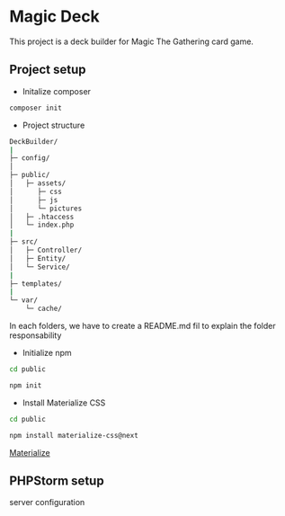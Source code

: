 # Magic Deck

This project is a deck builder for Magic The Gathering card game.

## Project setup

* Initalize composer

````bash
composer init
````

* Project structure

````bash
DeckBuilder/
|
├─ config/
│
├─ public/
│   ├─ assets/
│      ├─ css
│      ├─ js
│      └─ pictures
│   ├─ .htaccess
│   └─ index.php
|
├─ src/
│   ├─ Controller/
│   ├─ Entity/
│   └─ Service/
|
├─ templates/
|
└─ var/
    └─ cache/
````

In each folders, we have to create a README.md fil to explain the folder responsability

* Initialize npm

````bash
cd public
````

````bash
npm init
````

* Install Materialize CSS

````bash
cd public
````

````bash
npm install materialize-css@next
````

[Materialize](https://materializecss.com/)

## PHPStorm setup

server configuration
